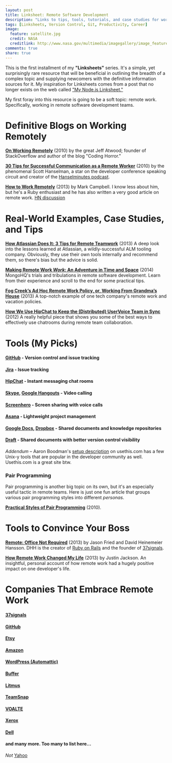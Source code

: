 ```yaml
---
layout: post
title: Linksheet: Remote Software Development
description: "Links to tips, tools, tutorials, and case studies for working successfuly in distributed remote software development teams."
tags: [Linksheets, Version Control, Git, Productivity, Career]
image:
  feature: satellite.jpg
  credit: NASA
  creditlink: http://www.nasa.gov/multimedia/imagegallery/image_feature_2184.html
comments: true
share: true
---
```


This is the first installment of my **"Linksheets"** series.  It's a simple, yet surprisingly rare resource that will be beneficial in outlining the breadth of a complex topic and supplying newcomers with the definitive information sources for it.  My inspiration for Linksheets comes from a post that no longer exists on the web called ["My Node.js Linksheet."](https://web.archive.org/web/20120731044333/http://filer.progstr.com/1/post/2012/04/my-nodejs-linksheet.html)

My first foray into this resource is going to be a soft topic: remote work.  Specifically, working in remote software development teams.

# Definitive Blogs on Working Remotely
[**On Working Remotely**](http://www.codinghorror.com/blog/2010/05/on-working-remotely.html) (2010) by the great Jeff Atwood; founder of StackOverflow and author of the blog "Coding Horror."

[**30 Tips for Successful Communication as a Remote Worker**](http://www.hanselman.com/blog/30TipsForSuccessfulCommunicationAsARemoteWorker.aspx) (2010) by the phenomenal Scott Hanselman, a star on the developer conference speaking circuit and creator of the [Hanselminutes podcast](http://www.hanselminutes.com/).

[**How to Work Remotely**](http://markcampbell.me/tutorial/2013/05/23/how-to-work-remotely.html) (2013) by Mark Campbell. I know less about him, but he's a Ruby enthusiast and he has also written a very good article on remote work.
[HN discussion](https://news.ycombinator.com/item?id=5757047)

# Real-World Examples, Case Studies, and Tips

[**How Atlassian Does It: 3 Tips for Remote Teamwork**](http://blogs.atlassian.com/2013/07/how-atlassian-does-it-3-tips-for-remote-teamwork/) (2013) A deep look into the lessons learned at Atlassian, a wildly-successful ALM tooling company.  Obviously, they use their own tools internally and recommend them, so there's bias but the advice is solid.

[**Making Remote Work _Work_: An Adventure in Time and Space**](http://blog.mongohq.com/making-remote-work-work-an-adventure-in-time-and-space) (2014) MongoHQ's trials and tribulations in remote software development. Learn from their experience and scroll to the end for some practical tips.

[**Fog Creek’s Ad Hoc Remote Work Policy, or, Working From Grandma’s House**](http://blog.fogcreek.com/fog-creeks-remote-work-policy/) (2013) A top-notch example of one tech company's remote work and vacation policies.

[**How We Use HipChat to Keep the (Distributed) UserVoice Team in Sync**](https://community.uservoice.com/blog/how-we-use-hipchat/) (2012) A really helpful piece that shows you some of the best ways to effectively use chatrooms during remote team collaboration.

# Tools (My Picks)
#### **[GitHub][1]** - Version control and issue tracking
#### **[Jira][2]** - Issue tracking
#### **[HipChat][3]** - Instant messaging chat rooms
#### **[Skype][4], [Google Hangouts][5]** - Video calling
#### **[Screenhero][6]** - Screen sharing with voice calls
#### **[Asana][7]** - Lightweight project management
#### **[Google Docs][8], [Dropbox][9]** - Shared documents and knowledge repositories
#### **[Draft](https://draftin.com/)** - Shared documents with better version control visibility

*Addendum* – Aaron Boodman's [setup description](http://aaron.boodman.usesthis.com/) on usethis.com has a few Unix-y tools that are popular in the developer community as well.  Usethis.com is a great site btw.

### Pair Programming
Pair programming is another big topic on its own, but it's an especially useful tactic in remote teams. Here is just one fun article that groups various pair programming styles into different *personas*.

[**Practical Styles of Pair Programming**](http://blog.xebia.com/2010/05/09/practical-styles-of-pair-programming/) (2010).

# Tools to Convince Your Boss
[**Remote: Office Not Required**](http://www.amazon.com/gp/product/0804137501/ref=as_li_ss_tl?ie=UTF8&camp=1789&creative=390957&creativeASIN=0804137501&linkCode=as2&tag=helpyour-20) (2013) by Jason Fried and David Heinemeier Hansson.  DHH is the creator of [Ruby on Rails](http://rubyonrails.org/) and the founder of [37signals](http://37signals.com/). 

[**How Remote Work Changed My Life**](http://justinjackson.ca/remote/) (2013) by Justin Jackson.  An insightful, personal account of how remote work had a hugely positive impact on one developer's life.

# Companies That Embrace Remote Work
#### [**37signals**](http://37signals.com/)
#### [**GitHub**](https://github.com/about)
#### [**Etsy**](http://www.etsy.com/)
#### [**Amazon**](http://www.businessinsider.com/amazon-engineer-lives-on-a-boat-and-works-from-hawaii-2013-2)
#### [**WordPress** (Automattic)](http://automattic.com/)
#### [**Buffer**](http://bufferapp.com/)
#### [**Litmus**](http://litmus.com/)
#### [**TeamSnap**](http://www.teamsnap.com/)
#### [**VOALTE**](http://www.voalte.com/)
#### [**Xerox**](http://www.xerox.com/)
#### [**Dell**](http://www.dell.com/)
#### and many more.  Too many to list here...

*Not* [Yahoo](http://allthingsd.com/20130222/yahoo-ceo-mayer-now-requiring-all-remote-employees-to-not-be-remote/)

  [1]: https://github.com/
  [2]: https://www.atlassian.com/software/jira
  [3]: https://www.hipchat.com/
  [4]: http://www.skype.com/en/
  [5]: http://www.google.com/+/learnmore/hangouts/
  [6]: http://screenhero.com/
  [7]: https://asana.com/
  [8]: https://drive.google.com
  [9]: https://www.dropbox.com/